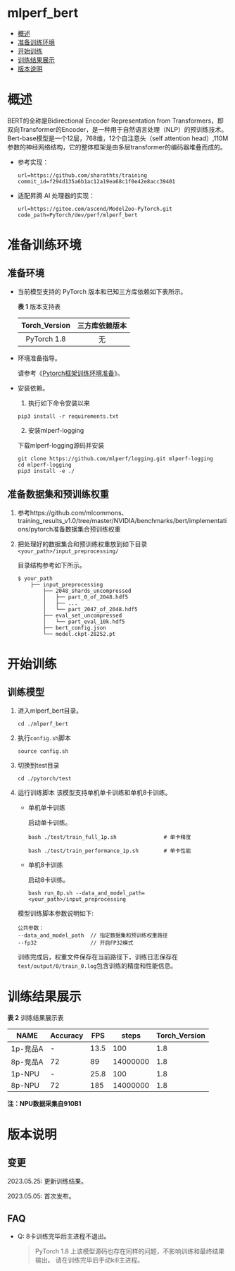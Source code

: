# mlperf_bert
-   [概述](#概述)
-   [准备训练环境](#准备训练环境)
-   [开始训练](#开始训练)
-   [训练结果展示](#训练结果展示)
-   [版本说明](#版本说明)

# 概述

BERT的全称是Bidirectional Encoder Representation from Transformers，即双向Transformer的Encoder，是一种用于自然语言处理（NLP）的预训练技术。Bert-base模型是一个12层，768维，12个自注意头（self attention head）,110M参数的神经网络结构，它的整体框架是由多层transformer的编码器堆叠而成的。

- 参考实现：

  ```
  url=https://github.com/sharathts/training
  commit_id=f294d135a6b1ac12a19ea68c1f0e42e8acc39401
  ```

- 适配昇腾 AI 处理器的实现：

  ```
  url=https://gitee.com/ascend/ModelZoo-PyTorch.git
  code_path=PyTorch/dev/perf/mlperf_bert
  ```


# 准备训练环境

## 准备环境

- 当前模型支持的 PyTorch 版本和已知三方库依赖如下表所示。

  **表 1**  版本支持表
  
  | Torch_Version | 三方库依赖版本 |
  |:-------:| :----------------------: |
  |  PyTorch 1.8  |    无    |
  
- 环境准备指导。

  请参考《[Pytorch框架训练环境准备](https://www.hiascend.com/document/detail/zh/ModelZoo/pytorchframework/ptes)》。
  
- 安装依赖。

  1. 执行如下命令安装以来
  
  ```
  pip3 install -r requirements.txt
  ```
  2. 安装mlperf-logging
  
  下载mlperf-logging源码并安装 
  ```text
  git clone https://github.com/mlperf/logging.git mlperf-logging
  cd mlperf-logging
  pip3 install -e ./
  ```



## 准备数据集和预训练权重
1. 参考https://github.com/mlcommons、training_results_v1.0/tree/master/NVIDIA/benchmarks/bert/implementations/pytorch准备数据集合预训练权重
2. 把处理好的数据集合和预训练权重放到如下目录`<your_path>/input_preprocessing/`

   目录结构参考如下所示。

   ```
   $ your_path
       ├── input_preprocessing
           ├── 2048_shards_uncompressed
           │   ├── part_0_of_2048.hdf5
           │   ├── ...    
           │   └── part_2047_of_2048.hdf5
           ├── eval_set_uncompressed   
           │   └── part_eval_10k.hdf5
           ├── bert_config.json
           └── model.ckpt-28252.pt
   ```


# 开始训练

## 训练模型

1. 进入mlperf_bert目录。

   ```
   cd ./mlperf_bert
   ```

2. 执行`config.sh`脚本
   ```shell
   source config.sh
   ```
3. 切换到test目录
   ```shell
   cd ./pytorch/test
   ```
4. 运行训练脚本
   该模型支持单机单卡训练和单机8卡训练。

   - 单机单卡训练

     启动单卡训练。

     ```
     bash ./test/train_full_1p.sh               # 单卡精度
          
     bash ./test/train_performance_1p.sh        # 单卡性能
     ```
     
   - 单机8卡训练
     
     启动8卡训练。
        ```
        bash run_8p.sh --data_and_model_path=<your_path>/input_preprocessing
        ```


   模型训练脚本参数说明如下:
   ```
   公共参数：
   --data_and_model_path  // 指定数据集和预训练权重路径
   --fp32                 // 开启FP32模式
   ```
   训练完成后，权重文件保存在当前路径下，训练日志保存在`test/output/0/train_0.log`包含训练的精度和性能信息。


# 训练结果展示

**表 2**  训练结果展示表

| NAME    | Accuracy | FPS  | steps    |  Torch_Version |
|---------|----------|------|----------|:--------------|
| 1p-竞品A  | -        | 13.5 | 100      |  1.8           |
| 8p-竞品A  | 72       | 89   | 14000000 |  1.8           |
| 1p-NPU  | -        | 25.8 | 100      |  1.8           |
| 8p-NPU  | 72       | 185  | 14000000 |  1.8           |

**注：NPU数据采集自910B1**

# 版本说明

## 变更

2023.05.25: 更新训练结果。

2023.05.05: 首次发布。

## FAQ

- Q: 8卡训练完毕后主进程不退出。
   > PyTorch 1.8 上该模型源码也存在同样的问题，不影响训练和最终结果输出。 请在训练完毕后手动kill主进程。
 

